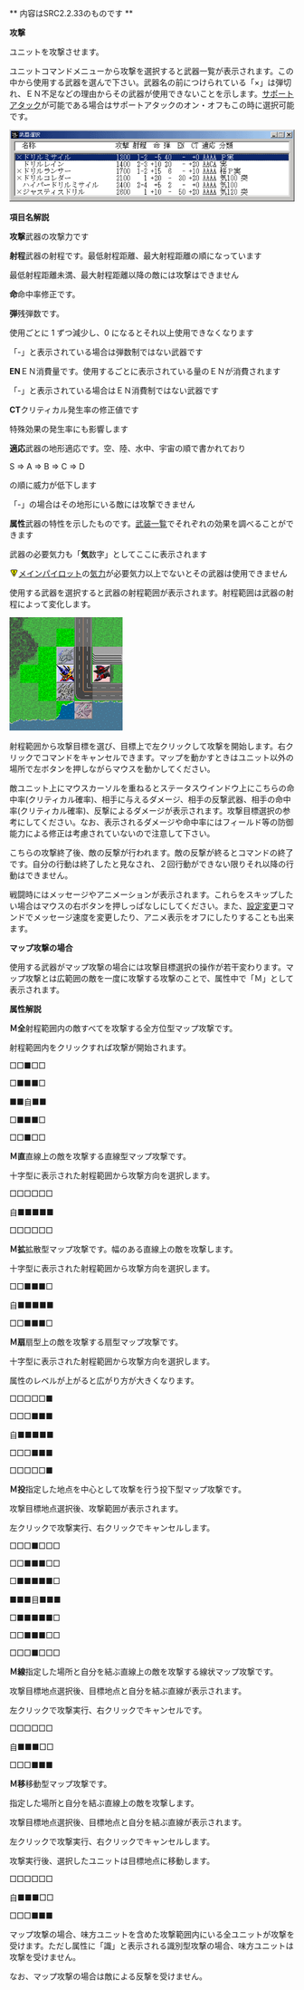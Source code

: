 ** 内容はSRC2.2.33のものです **

**攻撃**

ユニットを攻撃させます。

ユニットコマンドメニューから攻撃を選択すると武器一覧が表示されます。この中から使用する武器を選んで下さい。武器名の前につけられている「×」は弾切れ、ＥＮ不足などの理由からその武器が使用できないことを示します。[サポートアタック](サポートアタック.md)が可能である場合はサポートアタックのオン・オフもこの時に選択可能です。

![](./images/bm11.gif)

**項目名解説**

**攻撃**武器の攻撃力です

**射程**武器の射程です。最低射程距離、最大射程距離の順になっています

最低射程距離未満、最大射程距離以降の敵には攻撃はできません

**命**命中率修正です。

**弾**残弾数です。

使用ごとに 1 ずつ減少し、0 になるとそれ以上使用できなくなります

「-」と表示されている場合は弾数制ではない武器です

**EN**ＥＮ消費量です。使用するごとに表示されている量のＥＮが消費されます

「-」と表示されている場合はＥＮ消費制ではない武器です

**CT**クリティカル発生率の修正値です

特殊効果の発生率にも影響します

**適応**武器の地形適応です。空、陸、水中、宇宙の順で書かれており

S =&gt; A =&gt; B =&gt; C =&gt; D

の順に威力が低下します

「-」の場合はその地形にいる敵には攻撃できません

**属性**武器の特性を示したものです。[武装一覧](武装一覧.md)でそれぞれの効果を調べることができます

武器の必要気力も「**気**数字」としてここに表示されます

![](./images/bm0.gif)[メインパイロット](メインパイロット.md)の[気力](気力.md)が必要気力以上でないとその武器は使用できません

使用する武器を選択すると武器の射程範囲が表示されます。射程範囲は武器の射程によって変化します。

![](./images/bm12.gif)

射程範囲から攻撃目標を選び、目標上で左クリックして攻撃を開始します。右クリックでコマンドをキャンセルできます。マップを動かすときはユニット以外の場所で左ボタンを押しながらマウスを動かしてください。

敵ユニット上にマウスカーソルを重ねるとステータスウインドウ上にこちらの命中率(クリティカル確率)、相手に与えるダメージ、相手の反撃武器、相手の命中率(クリティカル確率)、反撃によるダメージが表示されます。攻撃目標選択の参考にしてください。なお、表示されるダメージや命中率にはフィールド等の防御能力による修正は考慮されていないので注意して下さい。

こちらの攻撃終了後、敵の反撃が行われます。敵の反撃が終るとコマンドの終了です。自分の行動は終了したと見なされ、２回行動ができない限りそれ以降の行動はできません。

戦闘時にはメッセージやアニメーションが表示されます。これらをスキップしたい場合はマウスの右ボタンを押しっぱなしにしてください。また、[設定変更](設定変更.md)コマンドでメッセージ速度を変更したり、アニメ表示をオフにしたりすることも出来ます。

**マップ攻撃の場合**

使用する武器がマップ攻撃の場合には攻撃目標選択の操作が若干変わります。マップ攻撃とは広範囲の敵を一度に攻撃する攻撃のことで、属性中で「Ｍ」として表示されます。

**属性解説**

**Ｍ全**射程範囲内の敵すべてを攻撃する全方位型マップ攻撃です。

射程範囲内をクリックすれば攻撃が開始されます。

□□■□□

□■■■□

■■自■■

□■■■□

□□■□□

**Ｍ直**直線上の敵を攻撃する直線型マップ攻撃です。

十字型に表示された射程範囲から攻撃方向を選択します。

□□□□□□

自■■■■■

□□□□□□

**Ｍ拡**拡散型マップ攻撃です。幅のある直線上の敵を攻撃します。

十字型に表示された射程範囲から攻撃方向を選択します。

□□■■■□

自■■■■■

□□■■■□

**Ｍ扇**扇型上の敵を攻撃する扇型マップ攻撃です。

十字型に表示された射程範囲から攻撃方向を選択します。

属性のレベルが上がると広がり方が大きくなります。

□□□□□■

□□□■■■

自■■■■■

□□□■■■

□□□□□■

**Ｍ投**指定した地点を中心として攻撃を行う投下型マップ攻撃です。

攻撃目標地点選択後、攻撃範囲が表示されます。

左クリックで攻撃実行、右クリックでキャンセルします。

□□□■□□□

□□■■■□□

□■■■■■□

■■■目■■■

□■■■■■□

□□■■■□□

□□□■□□□

**Ｍ線**指定した場所と自分を結ぶ直線上の敵を攻撃する線状マップ攻撃です。

攻撃目標地点選択後、目標地点と自分を結ぶ直線が表示されます。

左クリックで攻撃実行、右クリックでキャンセルです。

□□□□□□

自■■■□□

□□□■■■

**Ｍ移**移動型マップ攻撃です。

指定した場所と自分を結ぶ直線上の敵を攻撃します。

攻撃目標地点選択後、目標地点と自分を結ぶ直線が表示されます。

左クリックで攻撃実行、右クリックでキャンセルします。

攻撃実行後、選択したユニットは目標地点に移動します。

□□□□□□

自■■■□□

□□□■■■

マップ攻撃の場合、味方ユニットを含めた攻撃範囲内にいる全ユニットが攻撃を受けます。ただし属性に「識」と表示される識別型攻撃の場合、味方ユニットは攻撃を受けません。

なお、マップ攻撃の場合は敵による反撃を受けません。
